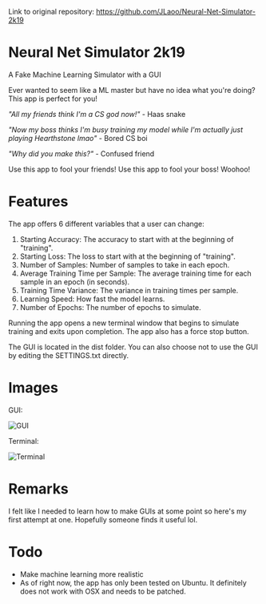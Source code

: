Link to original repository: https://github.com/JLaoo/Neural-Net-Simulator-2k19

# Neural Net Simulator 2k19
A Fake Machine Learning Simulator with a GUI

Ever wanted to seem like a ML master but have no idea what you're doing? This app is perfect for you!

*"All my friends think I'm a CS god now!"* - Haas snake

*"Now my boss thinks I'm busy training my model while I'm actually just playing Hearthstone lmao"* - Bored CS boi

*"Why did you make this?"* - Confused friend

Use this app to fool your friends! Use this app to fool your boss! Woohoo!

# Features
The app offers 6 different variables that a user can change:
1) Starting Accuracy: The accuracy to start with at the beginning of "training".
2) Starting Loss: The loss to start with at the beginning of "training".
3) Number of Samples: Number of samples to take in each epoch.
4) Average Training Time per Sample: The average training time for each sample in an epoch (in seconds).
5) Training Time Variance: The variance in training times per sample.
6) Learning Speed: How fast the model learns.
7) Number of Epochs: The number of epochs to simulate.

Running the app opens a new terminal window that begins to simulate training and exits upon completion. The app also has a force stop button.

The GUI is located in the dist folder. You can also choose not to use the GUI by editing the SETTINGS.txt directly.
# Images
GUI:

![GUI](https://i.imgur.com/3qR7bmU.png)

Terminal:

![Terminal](https://i.imgur.com/DzqUozf.png)
# Remarks
I felt like I needed to learn how to make GUIs at some point so here's my first attempt at one. Hopefully someone finds it useful lol.

# Todo

- Make machine learning more realistic
- As of right now, the app has only been tested on Ubuntu. It definitely does not work with OSX and needs to be patched.
